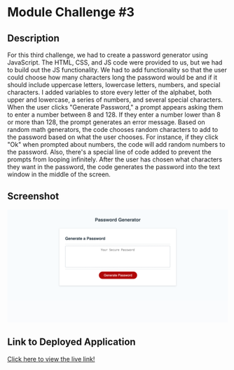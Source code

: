# Module Challenge #3

## Description

For this third challenge, we had to create a password generator using JavaScript. The HTML, CSS, and JS code were provided to us, but we had to build out the JS functionality. We had to add functionality so that the user could choose how many characters long the password would be and if it should include uppercase letters, lowercase letters, numbers, and special characters. I added variables to store every letter of the alphabet, both upper and lowercase, a series of numbers, and several special characters. When the user clicks "Generate Password," a prompt appears asking them to enter a number between 8 and 128. If they enter a number lower than 8 or more than 128, the prompt generates an error message. Based on random math generators, the code chooses random characters to add to the password based on what the user chooses. For instance, if they click "Ok" when prompted about numbers, the code will add random numbers to the password. Also, there's a special line of code added to prevent the prompts from looping infinitely. After the user has chosen what characters they want in the password, the code generates the password into the text window in the middle of the screen.

## Screenshot

![Web Application Screenshot](/Assets/scrnli_1_13_2024_3-14-40%20PM.png)

## Link to Deployed Application
[Click here to view the live link!](https://lowerym.github.io/module-challenge-3/)
